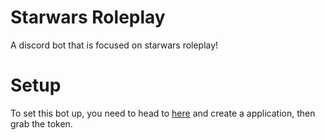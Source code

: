 # Starwars Roleplay
A discord bot that is focused on starwars roleplay!
# Setup
To set this bot up, you need to head to [here](https://discord.com/developer) and create a application, then grab the token.
